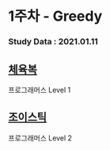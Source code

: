 # 1주차 - Greedy

### Study Data : 2021.01.11

## [체육복](https://programmers.co.kr/learn/courses/30/lessons/42862)
프로그래머스 Level 1

## [조이스틱](https://programmers.co.kr/learn/courses/30/lessons/42860)
프로그래머스 Level 2 

